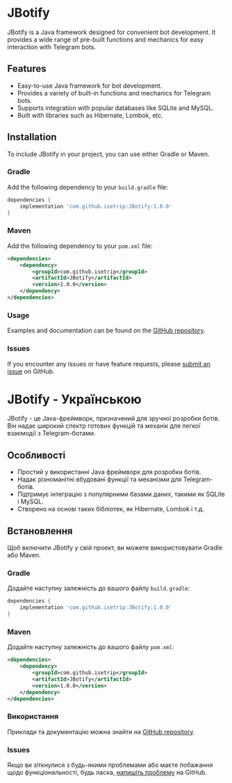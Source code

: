 # JBotify

JBotify is a Java framework designed for convenient bot development. It provides a wide range of pre-built functions and mechanics for easy interaction with Telegram bots.

## Features

<ul>
  <li>Easy-to-use Java framework for bot development.</li>
  <li>Provides a variety of built-in functions and mechanics for Telegram bots.</li>
  <li>Supports integration with popular databases like SQLite and MySQL.</li>
  <li>Built with libraries such as Hibernate, Lombok, etc.</li>
</ul>

## Installation

To include JBotify in your project, you can use either Gradle or Maven.

### Gradle

Add the following dependency to your `build.gradle` file:

```groovy
dependencies {
    implementation 'com.github.isetrip:JBotify:1.0.0'
}
```

### Maven

Add the following dependency to your `pom.xml` file:

```xml
<dependencies>
    <dependency>
        <groupId>com.github.isetrip</groupId>
        <artifactId>JBotify</artifactId>
        <version>1.0.0</version>
    </dependency>
</dependencies>

```

### Usage

Examples and documentation can be found on the [GitHub repository](https://github.com/Isetrip/JBotify/tree/main/src/main/java/com/isetrip/jbotify/examples).

### Issues

If you encounter any issues or have feature requests, please [submit an issue](https://github.com/Isetrip/JBotify/issues) on GitHub.

# JBotify - Українською

JBotify - це Java-фреймворк, призначений для зручної розробки ботів. Він надає широкий спектр готових функцій та механік для легкої взаємодії з Telegram-ботами.

## Особливості

<ul>
  <li>Простий у використанні Java фреймворк для розробки ботів.</li>
  <li>Надає різноманітні вбудовані функції та механізми для Telegram-ботів.</li>
  <li>Підтримує інтеграцію з популярними базами даних, такими як SQLite і MySQL.</li>
  <li>Створено на основі таких бібліотек, як Hibernate, Lombok і т.д.</li>
</ul>

## Встановлення

Щоб включити JBotify у свій проект, ви можете використовувати Gradle або Maven.

### Gradle

Додайте наступну залежність до вашого файлу `build.gradle`:

```groovy
dependencies {
    implementation 'com.github.isetrip:JBotify:1.0.0'
}
```

### Maven

Додайте наступну залежність до вашого файлу `pom.xml`:

```xml
<dependencies>
    <dependency>
        <groupId>com.github.isetrip</groupId>
        <artifactId>JBotify</artifactId>
        <version>1.0.0</version>
    </dependency>
</dependencies>

```

### Використання

Приклади та документацію можна знайти на [GitHub repository](https://github.com/Isetrip/JBotify/tree/main/src/main/java/com/isetrip/jbotify/examples).

### Issues

Якщо ви зіткнулися з будь-якими проблемами або маєте побажання щодо функціональності, будь ласка, [напишіть проблему](https://github.com/Isetrip/JBotify/issues) на GitHub.